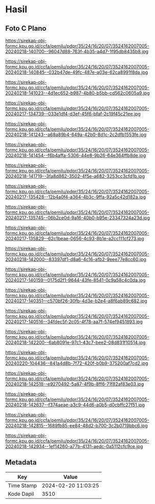 # Hasil

## Foto C Plano

https://sirekap-obj-formc.kpu.go.id/ccfa/pemilu/pdpr/35/24/16/20/07/3524162007005-20240218-140700--96047d88-763f-4b35-a4d7-1f95db8435b8.jpg

https://sirekap-obj-formc.kpu.go.id/ccfa/pemilu/pdpr/35/24/16/20/07/3524162007005-20240218-140845--032b47de-49fc-487e-a03e-62ca8991f8da.jpg

https://sirekap-obj-formc.kpu.go.id/ccfa/pemilu/pdpr/35/24/16/20/07/3524162007005-20240218-141023--4d1ec652-b987-4b80-b5bb-cd562c0605a9.jpg

https://sirekap-obj-formc.kpu.go.id/ccfa/pemilu/pdpr/35/24/16/20/07/3524162007005-20240217-134739--033e1df4-d3ef-45f6-bfaf-2c19f45c21ee.jpg

https://sirekap-obj-formc.kpu.go.id/ccfa/pemilu/pdpr/35/24/16/20/07/3524162007005-20240218-141243--a68a89b4-649a-42b0-8d1c-2c2dfb1553fe.jpg

https://sirekap-obj-formc.kpu.go.id/ccfa/pemilu/pdpr/35/24/16/20/07/3524162007005-20240218-141454--f6b4affa-5306-44e8-9b26-64e364ffb8de.jpg

https://sirekap-obj-formc.kpu.go.id/ccfa/pemilu/pdpr/35/24/16/20/07/3524162007005-20240218-141719--3fa8d862-3502-4f5e-a682-3253cc3cfd1b.jpg

https://sirekap-obj-formc.kpu.go.id/ccfa/pemilu/pdpr/35/24/16/20/07/3524162007005-20240217-135428--12b4a0f4-a364-4b3c-9ffa-92a5c42d182a.jpg

https://sirekap-obj-formc.kpu.go.id/ccfa/pemilu/pdpr/35/24/16/20/07/3524162007005-20240217-135745--06b2ce0d-9a16-40b0-b95e-23347324a23d.jpg

https://sirekap-obj-formc.kpu.go.id/ccfa/pemilu/pdpr/35/24/16/20/07/3524162007005-20240217-135829--62c1beae-0656-4c93-8b1e-a2cc111cf273.jpg

https://sirekap-obj-formc.kpu.go.id/ccfa/pemilu/pdpr/35/24/16/20/07/3524162007005-20240218-142000--83397df1-d8a6-4c16-afb2-9eee77e8cc60.jpg

https://sirekap-obj-formc.kpu.go.id/ccfa/pemilu/pdpr/35/24/16/20/07/3524162007005-20240217-140159--0175d2f1-9644-43fe-8541-0c9a58c4c0da.jpg

https://sirekap-obj-formc.kpu.go.id/ccfa/pemilu/pdpr/35/24/16/20/07/3524162007005-20240217-140351--c570bf26-30fb-4d3e-b2e4-a8f6ab89c682.jpg

https://sirekap-obj-formc.kpu.go.id/ccfa/pemilu/pdpr/35/24/16/20/07/3524162007005-20240217-140516--34fdec5f-2c05-4f78-aa7f-574ef9451893.jpg

https://sirekap-obj-formc.kpu.go.id/ccfa/pemilu/pdpr/35/24/16/20/07/3524162007005-20240218-142200--6ab8091e-97c1-43c7-bee2-08d831f10514.jpg

https://sirekap-obj-formc.kpu.go.id/ccfa/pemilu/pdpr/35/24/16/20/07/3524162007005-20240220-104436--841a4d8b-7f72-420f-b0b9-375200af7cd2.jpg

https://sirekap-obj-formc.kpu.go.id/ccfa/pemilu/pdpr/35/24/16/20/07/3524162007005-20240218-142518--e9270492-5a87-4f9b-8ff6-71f82af83e03.jpg

https://sirekap-obj-formc.kpu.go.id/ccfa/pemilu/pdpr/35/24/16/20/07/3524162007005-20240218-142637--f374aeae-a3c9-44d6-a0b5-d0cbffc27f51.jpg

https://sirekap-obj-formc.kpu.go.id/ccfa/pemilu/pdpr/35/24/16/20/07/3524162007005-20240218-142815--1689fb85-ee84-48d2-b700-3c2b0719bbc6.jpg

https://sirekap-obj-formc.kpu.go.id/ccfa/pemilu/pdpr/35/24/16/20/07/3524162007005-20240218-142934--1ef14260-a77b-4131-aedc-0a5112cfc9ce.jpg


## Metadata

| Key        | Value               |
| ---------- | ------------------- |
| Time Stamp | 2024-02-20 11:03:25 |
| Kode Dapil | 3510                |



